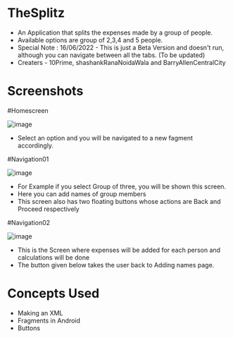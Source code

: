 # TheSplitz

- An Application that splits the expenses made by a group of people. 
- Available options are group of 2,3,4 and 5 people.
- Special Note : 16/06/2022 - This is just a Beta Version and doesn't run, although you can navigate between all the tabs. (To be updated)
- Creaters - 10Prime, shashankRanaNoidaWala and BarryAllenCentralCity

# Screenshots

#Homescreen

![image](https://user-images.githubusercontent.com/93136153/174134752-37891043-5897-42ef-8700-ad43a732612f.png)

- Select an option and you will be navigated to a new fagment accordingly.

#Navigation01

![image](https://user-images.githubusercontent.com/93136153/174135130-186e1b13-1539-4cf0-a0df-0d9f28519d7a.png)


- For Example if you select Group of three, you will be shown this screen.
- Here you can add names of group members
- This screen also has two floating buttons whose actions are Back and Proceed respectively

#Navigation02

![image](https://user-images.githubusercontent.com/93136153/174135617-2445be87-78f8-4982-b770-7c12c0ed4c6f.png)


- This is the Screen where expenses will be added for each person and calculations will be done
- The button given below takes the user back to Adding names page.

# Concepts Used

- Making an XML
- Fragments in Android
- Buttons

